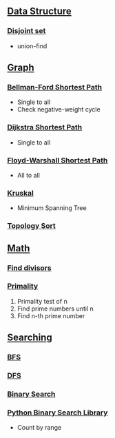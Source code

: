 ## [Data Structure](https://github.com/nabepa/coding-test/tree/master/DataStructure)
### [Disjoint set](https://github.com/nabepa/coding-test/blob/master/DataStructure/disjoint_set.py)
- union-find

## [Graph](https://github.com/nabepa/coding-test/tree/master/Graph)
### [Bellman-Ford Shortest Path](https://github.com/nabepa/coding-test/blob/master/Graph/bellman_ford.py)
- Single to all
- Check negative-weight cycle
### [Dijkstra Shortest Path](https://github.com/nabepa/coding-test/blob/master/Graph/dijkstra.py)
- Single to all
### [Floyd-Warshall Shortest Path](https://github.com/nabepa/coding-test/blob/master/Graph/floyd_warshall.py)
- All to all
### [Kruskal](https://github.com/nabepa/coding-test/blob/master/Graph/kruskal.py)
- Minimum Spanning Tree
### [Topology Sort](https://github.com/nabepa/coding-test/blob/master/Graph/topology_sort.py)

## [Math](https://github.com/nabepa/coding-test/tree/master/Math)
### [Find divisors](https://github.com/nabepa/coding-test/blob/master/Math/divisors.py)
### [Primality](https://github.com/nabepa/coding-test/blob/master/Math/primality.py)
1. Primality test of n
2. Find prime numbers until n
3. Find n-th prime number

## [Searching](https://github.com/nabepa/coding-test/tree/master/Searching)
### [BFS](https://github.com/nabepa/coding-test/blob/master/Searching/bfs.py)
### [DFS](https://github.com/nabepa/coding-test/blob/master/Searching/dfs.py)
### [Binary Search](https://github.com/nabepa/coding-test/blob/master/Searching/binary_search.py)
### [Python Binary Search Library](https://github.com/nabepa/coding-test/blob/master/Searching/bisect_library.py)
- Count by range